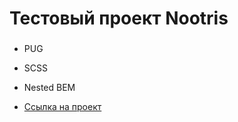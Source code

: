 # Тестовый проект Nootris

###

- PUG
- SCSS
- Nested BEM

- [Ссылка на проект](https://nootris.netlify.app/)
